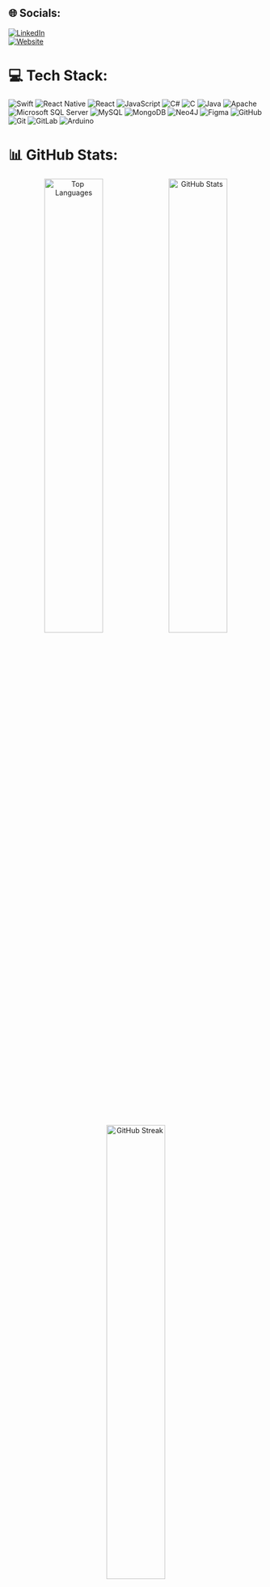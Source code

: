 ## 🌐 Socials:
[![LinkedIn](https://img.shields.io/badge/LinkedIn-0A66C2?style=for-the-badge&logo=linkedin&logoColor=white)](https://linkedin.com/in/arda-can-uysal)  
[![Website](https://img.shields.io/badge/Website-ardacanuysal.com-0A66C2?style=for-the-badge&logo=google-chrome&logoColor=white)](https://ardacanuysal.com)

# 💻 Tech Stack:
![Swift](https://img.shields.io/badge/Swift-%23FA7343.svg?style=for-the-badge&logo=swift&logoColor=white)
![React Native](https://img.shields.io/badge/React_Native-%2361DAFB.svg?style=for-the-badge&logo=react&logoColor=black)
![React](https://img.shields.io/badge/React-%2361DAFB.svg?style=for-the-badge&logo=react&logoColor=black)
![JavaScript](https://img.shields.io/badge/JavaScript-%23F7DF1E.svg?style=for-the-badge&logo=javascript&logoColor=black)
![C#](https://img.shields.io/badge/C%23-%23239120.svg?style=for-the-badge&logo=c-sharp&logoColor=white)
![C](https://img.shields.io/badge/C-%2300599C.svg?style=for-the-badge&logo=c&logoColor=white)
![Java](https://img.shields.io/badge/Java-%23ED8B00.svg?style=for-the-badge&logo=java&logoColor=white)
![Apache](https://img.shields.io/badge/Apache-%23D22128.svg?style=for-the-badge&logo=apache&logoColor=white)
![Microsoft SQL Server](https://img.shields.io/badge/Microsoft_SQL_Server-%23CC2927.svg?style=for-the-badge&logo=microsoft-sql-server&logoColor=white)
![MySQL](https://img.shields.io/badge/MySQL-%2300f.svg?style=for-the-badge&logo=mysql&logoColor=white)
![MongoDB](https://img.shields.io/badge/MongoDB-%234ea94b.svg?style=for-the-badge&logo=mongodb&logoColor=white)
![Neo4J](https://img.shields.io/badge/Neo4j-%2300919F.svg?style=for-the-badge&logo=neo4j&logoColor=white)
![Figma](https://img.shields.io/badge/Figma-%23F24E1E.svg?style=for-the-badge&logo=figma&logoColor=white)
![GitHub](https://img.shields.io/badge/GitHub-%23121011.svg?style=for-the-badge&logo=github&logoColor=white)
![Git](https://img.shields.io/badge/Git-%23F05033.svg?style=for-the-badge&logo=git&logoColor=white)
![GitLab](https://img.shields.io/badge/GitLab-%23181717.svg?style=for-the-badge&logo=gitlab&logoColor=white)
![Arduino](https://img.shields.io/badge/Arduino-%2300979D.svg?style=for-the-badge&logo=arduino&logoColor=white)

# 📊 GitHub Stats:
<div align="center">
  <img src="https://github-readme-stats.vercel.app/api/top-langs/?username=Ardacanuysal&theme=vue-dark&hide_border=false&include_all_commits=true&count_private=true&layout=compact" alt="Top Languages" width="48%" />
  <img src="https://github-readme-stats.vercel.app/api?username=Ardacanuysal&theme=vue-dark&hide_border=false&include_all_commits=true&count_private=true" alt="GitHub Stats" width="48%" />
</div>
<div align="center">
  <img src="https://github-readme-streak-stats.herokuapp.com/?user=Ardacanuysal&theme=vue-dark&hide_border=false" alt="GitHub Streak" width="48%" />
</div>
